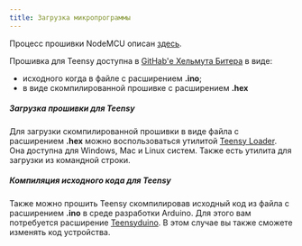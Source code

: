 ```yaml
---
title: Загрузка микропрограммы
---
```


Процесс прошивки NodeMCU описан [здесь](https://sensor.community/ru/sensors/airrohr#Drajver_i_proshivka).


Прошивка для Teensy доступна в [GitHab'е Хельмута Битера](https://github.com/hbitter/DNMS/tree/master/Firmware) в виде:
* исходного когда в файле с расширением **.ino**;
* в виде скомпилированной прошивке с расширением **.hex**
 

#####  Загрузка прошивки для Teensy
Для загрузки скомпилированной прошивки в виде файла с расширением **.hex** можно воспользоваться утилитой [Teensy Loader](https://www.pjrc.com/teensy/loader.html). Она доступна для Windows, Mac и Linux систем. Также есть утилита для загрузки из командной строки.

#####  Компиляция исходного кода для Teensy
Также можно прошить Teensy скомпилировав исходный код из файла с расширением **.ino** в среде разработки Arduino. Для этого вам потребуется расширение [Teensyduino](https://www.pjrc.com/teensy/teensyduino.html).
В этом случае вы также сможете изменять код устройства.
